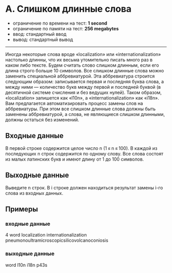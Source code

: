 # A. Слишком длинные слова

- ограничение по времени на тест: **1 second**
- ограничение по памяти на тест: **256 megabytes**
- ввод: стандартный ввод
- вывод: стандартный вывод

---

Иногда некоторые слова вроде «localization» или «internationalization» настолько длинны,
что их весьма утомительно писать много раз в каком либо тексте.
Будем считать слово слишком длинным, если его длина строго больше 10 символов.
Все слишком длинные слова можно заменить специальной аббревиатурой.
Эта аббревиатура строится следующим образом: записывается первая и последняя буква слова,
а между ними — количество букв между первой и последней буквой (в десятичной системе счисления и без ведущих нулей).
Таком образом, «localization» запишется как «l10n», а «internationalization» как «i18n».
Вам предлагается автоматизировать процесс замены слов на аббревиатуры.
При этом все слишком длинные слова должны быть заменены аббревиатурой,
а слова, не являющиеся слишком длинными, должны остаться без изменений.

## Входные данные
В первой строке содержится целое число n (1 ≤ n ≤ 100).
В каждой из последующих n строк содержится по одному слову.
Все слова состоят из малых латинских букв и имеют длину от 1 до 100 символов.

## Выходные данные
Выведите n строк. В i строке должен находиться результат замены i-го слова из входных данных.

## Примеры
### входные данные
4
word
localization
internationalization
pneumonoultramicroscopicsilicovolcanoconiosis
### выходные данные
word
l10n
i18n
p43s
